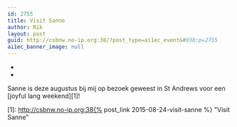 ```yaml
---
id: 2755
title: Visit Sanne
author: Rik
layout: post
guid: http://csbnw.no-ip.org:38/?post_type=ai1ec_event&#038;p=2755
ai1ec_banner_image: null
---
```

-
-
Sanne is deze augustus bij mij op bezoek geweest in St Andrews voor een [joyful lang weekend][1]!

 [1]: http://csbnw.no-ip.org:38{% post_link 2015-08-24-visit-sanne %} "Visit Sanne"